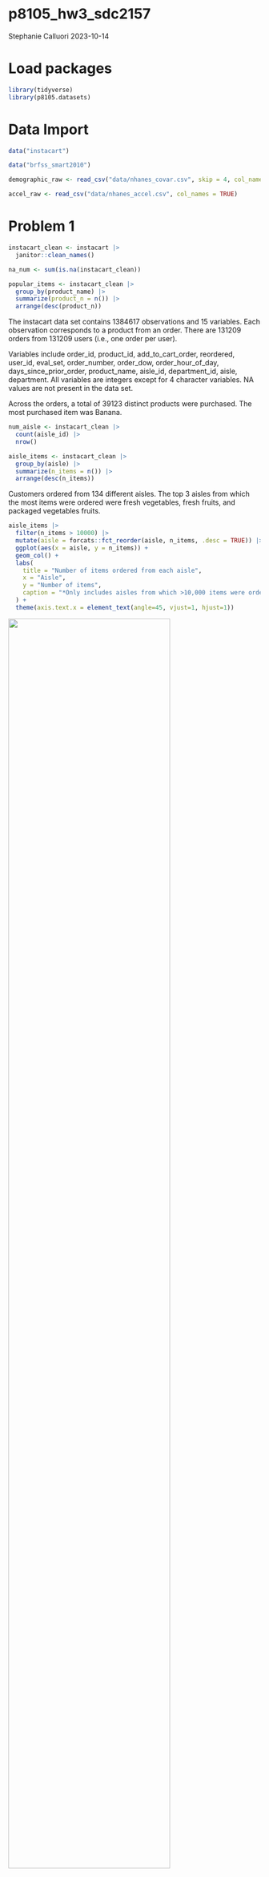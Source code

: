 p8105_hw3_sdc2157
================
Stephanie Calluori
2023-10-14

# Load packages

``` r
library(tidyverse)
library(p8105.datasets)
```

# Data Import

``` r
data("instacart")

data("brfss_smart2010")

demographic_raw <- read_csv("data/nhanes_covar.csv", skip = 4, col_names = TRUE)

accel_raw <- read_csv("data/nhanes_accel.csv", col_names = TRUE)
```

# Problem 1

``` r
instacart_clean <- instacart |> 
  janitor::clean_names()

na_num <- sum(is.na(instacart_clean))

popular_items <- instacart_clean |> 
  group_by(product_name) |> 
  summarize(product_n = n()) |> 
  arrange(desc(product_n))
```

The instacart data set contains 1384617 observations and 15 variables.
Each observation corresponds to a product from an order. There are
131209 orders from 131209 users (i.e., one order per user).

Variables include order_id, product_id, add_to_cart_order, reordered,
user_id, eval_set, order_number, order_dow, order_hour_of_day,
days_since_prior_order, product_name, aisle_id, department_id, aisle,
department. All variables are integers except for 4 character variables.
NA values are not present in the data set.

Across the orders, a total of 39123 distinct products were purchased.
The most purchased item was Banana.

``` r
num_aisle <- instacart_clean |> 
  count(aisle_id) |> 
  nrow()

aisle_items <- instacart_clean |> 
  group_by(aisle) |> 
  summarize(n_items = n()) |> 
  arrange(desc(n_items))
```

Customers ordered from 134 different aisles. The top 3 aisles from which
the most items were ordered were fresh vegetables, fresh fruits, and
packaged vegetables fruits.

``` r
aisle_items |> 
  filter(n_items > 10000) |> 
  mutate(aisle = forcats::fct_reorder(aisle, n_items, .desc = TRUE)) |> 
  ggplot(aes(x = aisle, y = n_items)) +
  geom_col() +
  labs(
    title = "Number of items ordered from each aisle",
    x = "Aisle",
    y = "Number of items",
    caption = "*Only includes aisles from which >10,000 items were ordered"
  ) +
  theme(axis.text.x = element_text(angle=45, vjust=1, hjust=1))
```

<img src="p8105_hw3_sdc2157_files/figure-gfm/aisle plot-1.png" width="80%" />

Following the top 3 aisles, yogurt, packaged cheese, and walter seltzer
sparkling water were the most popular aisles.

``` r
instacart_clean |> 
  filter(aisle %in% c("baking ingredients", "dog food care", "packaged vegetables fruits")) |> 
  group_by(aisle, product_name) |> 
  summarize(times_ordered = n()) |> 
  arrange(desc(times_ordered)) |> 
  mutate(rank = min_rank(desc(times_ordered))) |>
  filter(rank < 4) |> 
  knitr::kable(digits = 2)
```

    ## `summarise()` has grouped output by 'aisle'. You can override using the
    ## `.groups` argument.

| aisle                      | product_name                                  | times_ordered | rank |
|:---------------------------|:----------------------------------------------|--------------:|-----:|
| packaged vegetables fruits | Organic Baby Spinach                          |          9784 |    1 |
| packaged vegetables fruits | Organic Raspberries                           |          5546 |    2 |
| packaged vegetables fruits | Organic Blueberries                           |          4966 |    3 |
| baking ingredients         | Light Brown Sugar                             |           499 |    1 |
| baking ingredients         | Pure Baking Soda                              |           387 |    2 |
| baking ingredients         | Cane Sugar                                    |           336 |    3 |
| dog food care              | Snack Sticks Chicken & Rice Recipe Dog Treats |            30 |    1 |
| dog food care              | Organix Chicken & Brown Rice Recipe           |            28 |    2 |
| dog food care              | Small Dog Biscuits                            |            26 |    3 |

The top item ordered in the packaged vegetables fruits aisle was organic
baby spinach. In the baking ingredients aisle, light brown sugar was the
most ordered item. Snack sticks chicken & rice recipe dog treats was the
top item ordered in the dog food care aisle.

The table below shows the mean hour of the day at which Coffee Ice Cream
and Pink Lady Apples were ordered on each day of the week. Overall,
these items were typically ordered between late morning and
mid-afternoon, regardless of the day of the week.

``` r
instacart_clean |>
  filter(product_name %in% c("Pink Lady Apples", "Coffee Ice Cream")) |> 
  mutate(
    order_dow = recode(
      order_dow, 
      "0" = "Sunday",
      "1" = "Monday",
      "2" = "Tuesday",
      "3" = "Wednesday",
      "4" = "Thursday",
      "5" = "Friday",
      "6" = "Saturday"),
  ) |> 
  group_by(product_name, order_dow) |> 
  arrange(product_name) |> 
  summarize(avg_hr = mean(order_hour_of_day)) |> 
  pivot_wider(
    names_from = order_dow,
    values_from = avg_hr
  ) |>   
  select(product_name, Sunday, Monday, Tuesday, Wednesday, Thursday, Friday, Saturday) |> 
  knitr::kable(digits = 2)
```

    ## `summarise()` has grouped output by 'product_name'. You can override using the
    ## `.groups` argument.

| product_name     | Sunday | Monday | Tuesday | Wednesday | Thursday | Friday | Saturday |
|:-----------------|-------:|-------:|--------:|----------:|---------:|-------:|---------:|
| Coffee Ice Cream |  13.77 |  14.32 |   15.38 |     15.32 |    15.22 |  12.26 |    13.83 |
| Pink Lady Apples |  13.44 |  11.36 |   11.70 |     14.25 |    11.55 |  12.78 |    11.94 |

# Problem 2

``` r
brfss_clean <- brfss_smart2010 |> 
  janitor::clean_names() |> 
  rename(state = locationabbr, county = locationdesc) |> 
  filter(topic == "Overall Health", 
         response %in% c("Excellent", "Very good", "Good", "Fair", "Poor")) |> 
  mutate(response = forcats::fct_relevel(response, 
                                c("Poor", "Fair", "Good", "Very good", "Excellent")))

state_num <- brfss_clean |> 
  distinct(state) |> 
  count()

unique(brfss_clean$state)

county_num <- brfss_clean |> 
  distinct(county) |> 
  count()
```

The cleaned brfss data set focusing on the topic of overall health
contains 10625 observations and 23 variables. These data were collected
from 404 counties across the 50 states and Washington, D.C. from 2002 to
2010.

The table below lists the states where 7 or more counties were surveyed
in 2002. Six states met these criteria. Pennsylvania was the highest
with 10 counties surveyed.

``` r
brfss_clean |> 
  select(year, state, county) |> 
  filter(year == "2002") |> 
  group_by(state) |> 
  distinct(county) |>
  summarize(num_county = n()) |> 
  filter(num_county >= 7) |> 
  arrange(desc(num_county)) |> 
  knitr::kable(digits = 2)
```

| state | num_county |
|:------|-----------:|
| PA    |         10 |
| MA    |          8 |
| NJ    |          8 |
| CT    |          7 |
| FL    |          7 |
| NC    |          7 |

The table below lists the states where 7 or more counties were surveyed
in 2010. 14 states met these criteria. Florida was the highest with 41
counties surveyed.

``` r
brfss_clean |> 
  select(year, state, county) |> 
  filter(year == "2010") |> 
  group_by(state) |>
  distinct(county) |> 
  summarize(num_county = n()) |> 
  filter(num_county >= 7) |> 
  arrange(desc(num_county)) |> 
  knitr::kable(digits = 2)
```

| state | num_county |
|:------|-----------:|
| FL    |         41 |
| NJ    |         19 |
| TX    |         16 |
| CA    |         12 |
| MD    |         12 |
| NC    |         12 |
| NE    |         10 |
| WA    |         10 |
| MA    |          9 |
| NY    |          9 |
| OH    |          8 |
| CO    |          7 |
| PA    |          7 |
| SC    |          7 |

``` r
brfss_clean |> 
  select(year, state, county, response, data_value) |>
  drop_na() |> 
  filter(response == "Excellent") |> 
  group_by(state, year) |> 
  summarize(avg_data_value = mean(data_value)) |> 
  ggplot(aes(x = year, y = avg_data_value, group = state, color = state)) +
  geom_line() +
  labs(
    title = "Average value of excellent responses",
    caption = "*Responses relate to the Overall Health topic")
```

    ## `summarise()` has grouped output by 'state'. You can override using the
    ## `.groups` argument.

<img src="p8105_hw3_sdc2157_files/figure-gfm/excellent responses plot-1.png" width="80%" />

The figure above shows the average data value for excellent responses
across the 50 states and Washington, D.C. from 2002 to 2010. The
responses are in relation to the Overall Health topic. Some states show
great variability in the average data value for excellent responses
across this time period.

``` r
brfss_clean |> 
  select(year, state, response, data_value) |> 
  filter(year %in% c(2006, 2010), state == "NY") |> 
  ggplot(aes(x = response, y = data_value)) +
  geom_boxplot() +
  facet_grid(. ~ year) +
  labs(
    title = "Distributions of data values for responses in NY in 2006 & 2010",
    caption = "*Responses relate to the Overall Health topic")
```

<img src="p8105_hw3_sdc2157_files/figure-gfm/ny data values plot-1.png" width="80%" />

The figure above compares the distributions of data values for responses
“Poor” to “Excellent” among counties in NY state during 2006 to those
reported in 2010. The responses are in relation to the Overall Health
topic. Notably, the median data value for “Very good” responses was
greater in 2010 than 2006.

# Problem 3

``` r
demographic_clean <- demographic_raw |> 
  janitor::clean_names() |> 
  mutate(sex = as.factor(sex),
         education = as.factor(education)
         ) |>
  mutate(sex = recode(sex, 
                      "1" = "male", 
                      "2" = "female"),
         education = recode(education, 
             "1" = "Less than high school",
             "2" = "High school equivalent",
             "3" = "More than high school")) |> 
  drop_na() |> 
  filter(age >= 21)

accel_clean <- accel_raw |> 
  janitor::clean_names()

combined_accel <- left_join(demographic_clean, accel_clean, by = "seqn")
```

Our combined data set contains 228 observations and 1445 variables. The
data set describes the demographics and the MIMS activity per minute
over a 24 hr time period for each of the 228 participants.

The table below shows the number of males and females in each of the
educational categories. Most males and females received more than a high
school education.

``` r
combined_accel |> 
  group_by(education, sex) |> 
  summarize(n_obs = n()) |> 
  pivot_wider(
    names_from = sex,
    values_from = n_obs,
  ) |> 
  knitr::kable(digits = 2)
```

    ## `summarise()` has grouped output by 'education'. You can override using the
    ## `.groups` argument.

| education              | male | female |
|:-----------------------|-----:|-------:|
| Less than high school  |   27 |     28 |
| High school equivalent |   35 |     23 |
| More than high school  |   56 |     59 |

``` r
combined_accel |> 
  ggplot(aes(x = sex, y = age)) +
  geom_boxplot() +
  scale_y_continuous(
    breaks = c(10, 20, 30, 40, 50, 60, 70, 80, 90),
    limits = c(0, 90)
  ) +
  labs(title = "Age distribution of males and females by education received",
       y = "Age (years)",
       x = "Sex") +
  facet_grid(. ~ education)
```

<img src="p8105_hw3_sdc2157_files/figure-gfm/education sex age plot-1.png" width="80%" />

The figure above shows the age distribuion of males and females by
education received. Among those who received less than a high school
education, the median age of males and females was similar. Among those
who received the equivalent of a high school education, the median age
of females was greater than males. Among those who received more than a
high school education, the median age of females was slightly less than
that of males.

``` r
combined_accel |>
  mutate(total_activity = rowSums(across(min1:min1440))) |> 
  ggplot(aes(x = age, y = total_activity, color = sex)) +
  geom_point() +
  geom_smooth(se = FALSE) +
  labs(
    title = "Total MIMS activity across age for males and females",
    x = "Age (years)",
    y = "Total Activity (MIMS)",
    color = "Sex") +
  facet_grid(education ~ .) +
  theme(legend.position = "bottom")
```

    ## `geom_smooth()` using method = 'loess' and formula = 'y ~ x'

<img src="p8105_hw3_sdc2157_files/figure-gfm/total activity plot-1.png" width="80%" />

The figure above shows total MIMS activity across age for males and
females. Among those who received the equivalent of a high school
education and those who received more than a high school education,
females generally had a higher total activity level than males across
ages 21-80 years. In contrast, among those who received less than a high
school education, females tended to have a higher total activity level
until age 40; after age 40, males had a higher total activity level than
females.

``` r
combined_accel |> 
  pivot_longer(
    min1:min1440,
    names_to = "minute",
    names_prefix = "min",
    values_to = "mims"
  ) |> 
  mutate(minute = as.numeric(minute)) |> 
  ggplot(aes(x = minute, y = mims, group = seqn, color = sex)) +
  geom_line() +
  geom_smooth(aes(group = sex)) +
  labs(
    title = "MIMS over a 24 hr period for males and females",
    x = "Minute",
    y = "MIMS",
    color = "Sex") +
  facet_grid(. ~ education) +
  theme(legend.position = "bottom")
```

    ## `geom_smooth()` using method = 'gam' and formula = 'y ~ s(x, bs = "cs")'

<img src="p8105_hw3_sdc2157_files/figure-gfm/mims over time plot-1.png" width="80%" />

The figure above shows the MIMS for males and females over a 24 hr
period by education received. The 24 hr time period started at midnight.
Generally, most people were active during the day. The MIMS activity for
males and females who received more than a high school education
displays a dramatic uptick at minute 500 and minute 8000.
